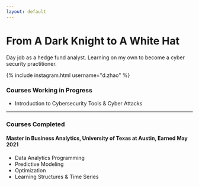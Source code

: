 ```yaml
---
layout: default
---
```


# From A Dark Knight to A White Hat

Day job as a hedge fund analyst. Learning on my own to become a cyber security practitioner. 

{% include instagram.html username="d.zhao" %}

### Courses Working in Progress

* Introduction to Cybersecurity Tools & Cyber Attacks

* * *

### Courses Completed

#### Master in Business Analytics, University of Texas at Austin, Earned May 2021
* Data Analytics Programming
* Predictive Modeling
* Optimization
* Learning Structures & Time Series

